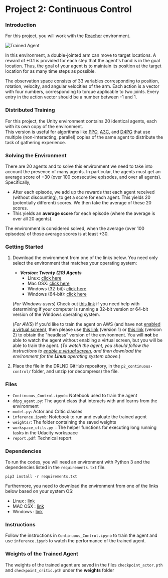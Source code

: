 [//]: # (Image References)

[image1]: https://user-images.githubusercontent.com/10624937/43851024-320ba930-9aff-11e8-8493-ee547c6af349.gif "Trained Agent"
[image2]: https://user-images.githubusercontent.com/10624937/43851646-d899bf20-9b00-11e8-858c-29b5c2c94ccc.png "Crawler"


# Project 2: Continuous Control

### Introduction

For this project, you will work with the [Reacher](https://github.com/Unity-Technologies/ml-agents/blob/master/docs/Learning-Environment-Examples.md#reacher) environment.

![Trained Agent][image1]

In this environment, a double-jointed arm can move to target locations. A reward of +0.1 is provided for each step that the agent's hand is in the goal location. Thus, the goal of your agent is to maintain its position at the target location for as many time steps as possible.

The observation space consists of 33 variables corresponding to position, rotation, velocity, and angular velocities of the arm. Each action is a vector with four numbers, corresponding to torque applicable to two joints. Every entry in the action vector should be a number between -1 and 1.

### Distributed Training

For this project, the Unity environment contains 20 identical agents, each with its own copy of the environment.  
This version is useful for algorithms like [PPO](https://arxiv.org/pdf/1707.06347.pdf), [A3C](https://arxiv.org/pdf/1602.01783.pdf), and [D4PG](https://openreview.net/pdf?id=SyZipzbCb) that use multiple (non-interacting, parallel) copies of the same agent to distribute the task of gathering experience.  

### Solving the Environment

There are 20 agents and to solve this environment we need to take into account the presence of many agents.  In particular, the agents must get an average score of +30 (over 100 consecutive episodes, and over all agents).  Specifically,
- After each episode, we add up the rewards that each agent received (without discounting), to get a score for each agent.  This yields 20 (potentially different) scores.  We then take the average of these 20 scores. 
- This yields an **average score** for each episode (where the average is over all 20 agents).

The environment is considered solved, when the average (over 100 episodes) of those average scores is at least +30. 

### Getting Started

1. Download the environment from one of the links below.  You need only select the environment that matches your operating system:

    - **_Version: Twenty (20) Agents_**
        - Linux: [click here](https://s3-us-west-1.amazonaws.com/udacity-drlnd/P2/Reacher/Reacher_Linux.zip)
        - Mac OSX: [click here](https://s3-us-west-1.amazonaws.com/udacity-drlnd/P2/Reacher/Reacher.app.zip)
        - Windows (32-bit): [click here](https://s3-us-west-1.amazonaws.com/udacity-drlnd/P2/Reacher/Reacher_Windows_x86.zip)
        - Windows (64-bit): [click here](https://s3-us-west-1.amazonaws.com/udacity-drlnd/P2/Reacher/Reacher_Windows_x86_64.zip)
    
    (_For Windows users_) Check out [this link](https://support.microsoft.com/en-us/help/827218/how-to-determine-whether-a-computer-is-running-a-32-bit-version-or-64) if you need help with determining if your computer is running a 32-bit version or 64-bit version of the Windows operating system.

    (_For AWS_) If you'd like to train the agent on AWS (and have not [enabled a virtual screen](https://github.com/Unity-Technologies/ml-agents/blob/master/docs/Training-on-Amazon-Web-Service.md)), then please use [this link](https://s3-us-west-1.amazonaws.com/udacity-drlnd/P2/Reacher/one_agent/Reacher_Linux_NoVis.zip) (version 1) or [this link](https://s3-us-west-1.amazonaws.com/udacity-drlnd/P2/Reacher/Reacher_Linux_NoVis.zip) (version 2) to obtain the "headless" version of the environment.  You will **not** be able to watch the agent without enabling a virtual screen, but you will be able to train the agent.  (_To watch the agent, you should follow the instructions to [enable a virtual screen](https://github.com/Unity-Technologies/ml-agents/blob/master/docs/Training-on-Amazon-Web-Service.md), and then download the environment for the **Linux** operating system above._)

2. Place the file in the DRLND GitHub repository, in the `p2_continuous-control/` folder, and unzip (or decompress) the file. 

### Files 

- `Continuous_Control.ipynb`: Notebook used to train the agent 
- `ddpg_agent.py`: The agent class that interacts with and learns from the environment 
- `model.py`: Actor and Critic classes  
- `inference.ipynb`: Notebook to run and evaluate the trained agent
- `weights/`: The folder containing the saved weights
- `workspace_utils.py `: The helper functions for executing long running tasks in the Udacity workspace
- `report.pdf`: Technical report

### Dependencies

To run the codes, you will need an environment with Python 3 and the dependencies listed in the `requirements.txt` file.

```
pip3 install -r requirements.txt
``` 

Furthermore, you need to download the environment from one of the links below based on your system OS:
- Linux : [link](https://s3-us-west-1.amazonaws.com/udacity-drlnd/P2/Reacher/one_agent/Reacher_Linux.zip)
- MAC OSX : [link](https://s3-us-west-1.amazonaws.com/udacity-drlnd/P2/Reacher/Reacher.app.zip)
- Windows : [link](https://s3-us-west-1.amazonaws.com/udacity-drlnd/P2/Reacher/Reacher_Windows_x86_64.zip)

### Instructions

Follow the instructions in `Continuous_Control.ipynb` to train the agent and use `inference.ipynb` to watch the performance of the trained agent.  

### Weights of the Trained Agent

The weights of the trained agent are saved in the files `checkpoint_actor.pth` and `checkpoint_critic.pth` under the **weights** folder

